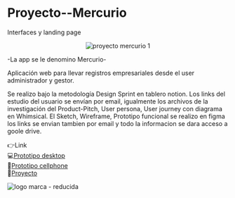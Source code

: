 # Proyecto--Mercurio
Interfaces y landing page
<div align="center">

![proyecto mercurio 1](https://github.com/DIGORACCOON4279/MercurioGUI/assets/88150970/7e71e18e-9f0e-4775-885c-61cbbc41e93f)

</div>

-La app se le denomino Mercurio-

Aplicación web para llevar registros empresariales desde el user administrador y gestor.

Se realizo bajo la metodología Design Sprint en tablero notion. Los links del estudio del usuario se envían por email, igualmente los archivos de la investigación del Product-Pitch, User persona, User journey con diagrama en Whimsical. El Sketch, Wireframe, Prototipo funcional se realizo en figma los links se envian tambien por email y todo la informacion se dara acceso a goole drive.

👉Link  </br>
💻[Prototipo desktop](https://www.figma.com/proto/rzpHCwfAbH6oMzdG1gHuag/Mercurio?page-id=2%3A2&type=design&node-id=2-688&viewport=590%2C363%2C0.02&scaling=scale-down&starting-point-node-id=2%3A688)</br>
📱[Prototipo cellphone](https://www.figma.com/proto/rzpHCwfAbH6oMzdG1gHuag/Mercurio?page-id=0%3A1&type=design&node-id=484-317&viewport=-3302%2C577%2C0.26&scaling=scale-down&starting-point-node-id=484%3A317)</br>
🚀[Proyecto](https://proyecto-mercurio.vercel.app/)


![logo marca - reducida](https://github.com/DIGORACCOON4279/MercurioGUI/assets/88150970/e8492f0f-bf40-4810-ab83-fea9f0dfe61e)
